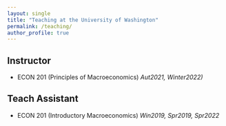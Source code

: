 ```yaml
---
layout: single
title: "Teaching at the University of Washington"
permalink: /teaching/
author_profile: true
---
```


## Instructor  
  * ECON 201 (Principles of Macroeconomics)   *Aut2021, Winter2022)*  

## Teach Assistant
  * ECON 201 (Introductory Macroeconomics)   *Win2019, Spr2019, Spr2022* 
  

